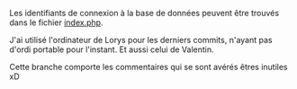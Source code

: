 Les identifiants de connexion à la base de données peuvent être trouvés dans le fichier [index.php](index.php).

J'ai utilisé l'ordinateur de Lorys pour les derniers commits, n'ayant pas d'ordi portable pour l'instant.
Et aussi celui de Valentin.

Cette branche comporte les commentaires qui se sont avérés êtres inutiles xD
